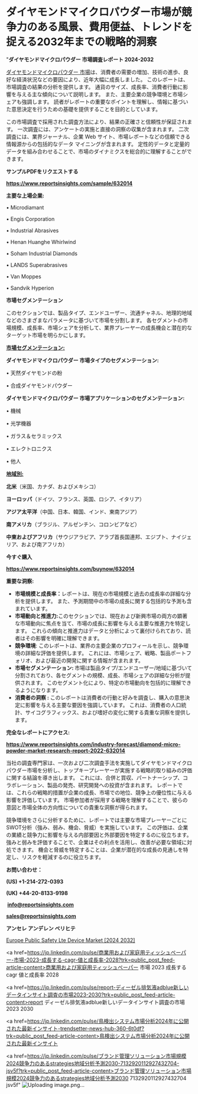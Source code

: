# ダイヤモンドマイクロパウダー市場が競争力のある風景、費用便益、トレンドを捉える2032年までの戦略的洞察

"<strong>ダイヤモンドマイクロパウダー 市場調査レポート 2024-2032</strong>

<a href=https://www.reportsinsights.com/sample/632014>ダイヤモンドマイクロパウダー 市場</a>は、消費者の需要の増加、技術の進歩、良好な経済状況などの要因により、近年大幅に成長しました。 このレポートは、市場調査の結果の分析を提供します。 通貨のサイズ、成長率、消費者行動に影響を与える主な傾向について説明します。 また、主要企業の競争環境と市場シェアも強調します。 読者がレポートの重要なポイントを理解し、情報に基づいた意思決定を行うための基礎を提供することを目的としています。

この市場調査で採用された調査方法により、結果の正確さと信頼性が保証されます。 一次調査には、アンケートの実施と直接の洞察の収集が含まれます。 二次調査には、業界ジャーナル、企業 Web サイト、市場レポートなどの信頼できる情報源からの包括的なデータ マイニングが含まれます。 定性的データと定量的データを組み合わせることで、市場のダイナミクスを総合的に理解することができます。

<strong><b>サンプルPDFをリクエストする</b></strong>

<a href=https://www.reportsinsights.com/sample/632014><strong><u>https://www.reportsinsights.com/sample/632014</u></strong></a>

<strong>主要な上場企業:</strong>

• Microdiamant

• Engis Corporation

• Industrial Abrasives

• Henan Huanghe Whirlwind

• Soham Industrial Diamonds

• LANDS Superabrasives

• Van Moppes

• Sandvik Hyperion

<strong>市場セグメンテーション</strong>

このセクションでは、製品タイプ、エンドユーザー、流通チャネル、地理的地域などのさまざまなパラメータに基づいて市場を分割します。 各セグメントの市場規模、成長率、市場シェアを分析して、業界プレーヤーの成長機会と潜在的なターゲット市場を明らかにします。

<strong><u>市場セグメンテーション</u></strong><strong><u>:</u></strong>

<strong>ダイヤモンドマイクロパウダー 市場タイプのセグメンテーション:</strong>

• 天然ダイヤモンドの粉

• 合成ダイヤモンドパウダー

<strong>ダイヤモンドマイクロパウダー 市場アプリケーションのセグメンテーション:</strong>

• 機械

• 光学機器

• ガラス＆セラミックス

• エレクトロニクス

• 他人

<strong><u>地域別</u></strong><strong><u>:</u></strong>

<strong>北米</strong>（米国、カナダ、およびメキシコ）

<strong>ヨーロッパ</strong>（ドイツ、フランス、英国、ロシア、イタリア）

<strong>アジア太平洋</strong>（中国、日本、韓国、インド、東南アジア）

<strong>南アメリカ</strong>（ブラジル、アルゼンチン、コロンビアなど）

<strong>中東およびアフリカ</strong>（サウジアラビア、アラブ首長国連邦、エジプト、ナイジェリア、および南アフリカ）

<strong>今すぐ購入</strong>

<a href=https://www.reportsinsights.com/buynow/632014><strong><u>https://www.reportsinsights.com/buynow/632014</u></strong></a>

<strong>重要な洞察:</strong>
<ul>
  <li><strong>市場規模と成長率：</strong>レポートは、現在の市場規模と過去の成長率の詳細な分析を提供します。 また、予測期間中の市場の成長に関する包括的な予測も含まれています。</li>
  <li><strong>市場動向と推進力:</strong>このセクションでは、現在および新興市場の両方の顕著な市場動向に焦点を当て、市場の成長に影響を与える主要な推進力を特定します。 これらの傾向と推進力はデータと分析によって裏付けられており、読者はその影響を明確に理解できます。</li>
  <li><strong>競争環境</strong>: このレポートは、業界の主要企業のプロフィールを示し、競争環境の詳細な評価を提供します。 これには、市場シェア、戦略、製品ポートフォリオ、および最近の開発に関する情報が含まれます。</li>
  <li><strong>市場セグメンテーション: </strong>市場は製品タイプ/エンドユーザー/地域に基づいて分割されており、各セグメントの規模、成長、市場シェアの詳細な分析が提供されます。 このセグメント化により、特定の市場動向を包括的に理解できるようになります。</li>
  <li><strong>消費者の洞察 : </strong>このレポートは消費者の行動と好みを調査し、購入の意思決定に影響を与える主要な要因を強調しています。 これは、消費者の人口統計、サイコグラフィックス、および嗜好の変化に関する貴重な洞察を提供します。</li>
</ul>
<strong>完全なレポートにアクセス:</strong>

<a href=https://www.reportsinsights.com/industry-forecast/diamond-micro-powder-market-research-report-2022-632014><strong><u><b>https://www.reportsinsights.com/industry-forecast/diamond-micro-powder-market-research-report-2022-632014</b></u></strong></a>

当社の調査専門家は、一次および二次調査手法を実施してダイヤモンドマイクロパウダー市場を分析し、トップキープレーヤーが実施する戦略的取り組みの評価に関する結論を導き出します。 これには、合併と買収、パートナーシップ、コラボレーション、製品の発売、研究開発への投資が含まれます。 レポートでは、これらの戦略的措置が企業の成長、市場での地位、競争上の優位性に与える影響を評価しています。 市場参加者が採用する戦略を理解することで、彼らの意図と市場全体の方向性についての貴重な洞察が得られます。

競争環境をさらに分析するために、レポートでは主要な市場プレーヤーごとにSWOT分析（強み、弱み、機会、脅威）を実施しています。 この評価は、企業の業績と競争力に影響を与える内部要因と外部要因を特定するのに役立ちます。 強みと弱みを評価することで、企業はその利点を活用し、改善が必要な領域に対処できます。 機会と脅威を特定することは、企業が潜在的な成長の見通しを特定し、リスクを軽減するのに役立ちます。

<strong>お問い合わせ：</strong>

<strong>(US) +1-214-272-0393</strong>

<strong>(UK) +44-20-8133-9198</strong>

<strong> </strong><a href=info@reportsinsights.com><strong><u>info@reportsinsights.com</u></strong></a>

<a href=sales@reportsinsights.com><strong><u>sales@reportsinsights.com</u></strong></a>

<strong>アンセレ アンデレン ベリヒテ</strong>

<a href=https://www.linkedin.com/pulse/europe-public-safety-lte-device-market-latest-gqunf/>Europe Public Safety Lte Device Market [2024 2032]</a>

<a href=https://jp.linkedin.com/pulse/商業用および家庭用ティッシュペーパー-市場-2023-成長する-cagr-値と成長率-2028?trk=public_post_feed-article-content>商業用および家庭用ティッシュペーパー 市場 2023 成長する cagr 値と成長率 2028</a>

<a href=https://jp.linkedin.com/pulse/report-ディーゼル排気液adblue新しいデータインサイト調査の市場2023-2030?trk=public_post_feed-article-content>report ディーゼル排気液adblue新しいデータインサイト調査の市場2023 2030</a>

<a href=https://jp.linkedin.com/pulse/鳥検出システム市場分析2024年に公開された最新インサイト-trendsetter-news-hub-360-6t0df?trk=public_post_feed-article-content>鳥検出システム市場分析2024年に公開された最新インサイト</a>

<a href=https://jp.linkedin.com/pulse/ブランド管理ソリューション市場規模2024競争力のあるstrategies地域分析予測2030-7132920112927432704-jsv5f?trk=public_post_feed-article-content>ブランド管理ソリューション市場規模2024競争力のあるstrategies地域分析予測2030 7132920112927432704 jsv5f</a>"
![Uploading image.png…]()
